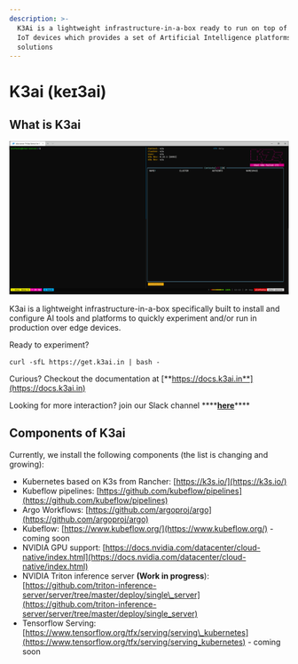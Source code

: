 ```yaml
---
description: >-
  K3Ai is a lightweight infrastructure-in-a-box ready to run on top of edge and
  IoT devices which provides a set of Artificial Intelligence platforms and
  solutions
---
```


# K3ai \(keɪ3ai\)

## What is K3ai

![](.gitbook/assets/demo.gif)

K3ai is a lightweight infrastructure-in-a-box specifically built to install and configure AI tools and platforms to quickly experiment and/or run in production over edge devices.

Ready to experiment?

```text
curl -sfL https://get.k3ai.in | bash -
```

Curious? Checkout the documentation at [**https://docs.k3ai.in**](https://docs.k3ai.in)

Looking for more interaction? join our Slack channel ****[**here**](https://join.slack.com/t/kf5ikfai/shared_invite/zt-huh5ib1f-ZyBxqyBDKooGNvpd5_MoQQ)\*\*\*\*

## Components of K3ai

Currently, we install the following components \(the list is changing and growing\):

* Kubernetes based on K3s from Rancher: [https://k3s.io/](https://k3s.io/)
* Kubeflow pipelines: [https://github.com/kubeflow/pipelines](https://github.com/kubeflow/pipelines)
* Argo Workflows: [https://github.com/argoproj/argo](https://github.com/argoproj/argo)
* Kubeflow: [https://www.kubeflow.org/](https://www.kubeflow.org/) - coming soon
* NVIDIA GPU support: [https://docs.nvidia.com/datacenter/cloud-native/index.html](https://docs.nvidia.com/datacenter/cloud-native/index.html)
* NVIDIA Triton inference server **\(Work in progress**\): [https://github.com/triton-inference-server/server/tree/master/deploy/single\_server](https://github.com/triton-inference-server/server/tree/master/deploy/single_server)
* Tensorflow Serving: [https://www.tensorflow.org/tfx/serving/serving\_kubernetes](https://www.tensorflow.org/tfx/serving/serving_kubernetes) - coming soon

